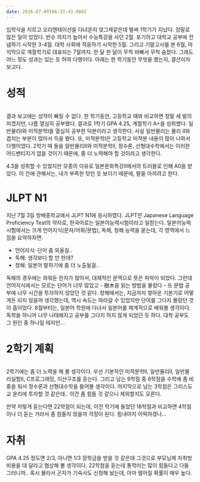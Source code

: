 ```yaml
---
date: 2016-07-09T06:33:43.000Z
---
```


<p>입학식을 치르고 오리엔테이션을 다녀온지 엊그제같은데 벌써 1학기가 지났다. 정말로 많은 일이 있었다. 반수 의지가 높아서 수능특강을 사던 2월. 포기하고 대학교 공부에 전념하기 시작한 3-4월. 대학 사회에 적응하기 시작한 5월. 그리고 기말고사를 본 6월, 마지막으로 계절학기로 대표되는 7월까지. 한 달 한 달이 무척 바빠서 무척 숨찼다. 그래도 어느 정도 성과는 있는 듯 하여 다행이다. 아래는 한 학기동안 무엇을 했는지, 결산이자 보고다.</p>
<h1 id="">성적</h1>
<p><img src="http://static.sojin.io/images/migrated-photos/2016/07/1-----.png" alt=""><br>
<img src="http://static.sojin.io/images/migrated-photos/2016/07/-------.png" alt=""></p>
<p>결과 보고에는 성적이 빠질 수 없다. 한 학기동안, 고등학교 때와 비교하면 정말 새 발의 피겠지만, 나름 열심히 공부했다. 결과로 1학기 GPA 4.25, 계절학기 A+을 성취했다. 일반물리I와 미적분학I을 열심히 공부한 덕분이라고 생각한다. 사실 일반물리는 물리 II와 겹치는 부분이 많아서 득을 봤다. 또, 미적분학I은 고등학교 미적분 내용이 많이 나와서 다행이었다. 2학기 때 들을 일반물리II와 미적분학II, 정수론, 선형대수학에서는 이러한 어드밴티지가 없을 것이기 때문에, 좀 더 노력해야 할 것이라고 생각한다.</p>
<p>4.3을 성취할 수 있었지만 모종의 이유로 일본문화특강II에서의 트러블로 인해 A0을 받았다. 이 건에 관해서는, 내가 부족한 탓인 듯 보이기 때문에, 말을 아끼려고 한다.</p>
<h1 id="jlptn1">JLPT N1</h1>
<p>지난 7월 3일 방배중학교에서 JLPT N1에 응시하였다. JLPT란 Japanese Language Proficiency Test의 약자로, 한국어로는 일본어능력시험이라고 일컫는다. 일본어능력시험에서는 크게 언어지식(문자/어휘/문법), 독해, 청해 능력을 묻는데, 각 영역에서 느낌을 요약하자면:</p>
<ul>
<li>언어지식: 단어 좀 외울걸..</li>
<li>독해: 생각보다 할 만 한데?</li>
<li>청해: 일본어 말하기에 좀 더 노출될걸..</li>
</ul>
<p>독해의 경우에는 외워둔 한자가 많아서, 대체적인 문맥으로 뜻은 파악이 되었다. 그런데 언어지식에서는 모르는 단어가 너무 많았고 - 樹木을 읽는 방법을 몰랐다 - 또 문법 공부에 너무 시간을 투자하지 않았던 것 같다. 청해에서는, 지금까지 쌓아온 기본기로 어떻게든 되지 않을까 생각했는데, 역시 속도는 따라갈 수 있었지만 단어를 그다지 몰랐던 것이 흠이었다. 8월부터는, 일본어 학원에 다녀서 일본어를 체계적으로 배워볼 생각이다. 독학을 하니까 너무 나태해지고 공부를 그다지 하지 않게 되었던 듯 하다. 대학 공부도 그 원인 중 하나일 테지만...</p>
<h1 id="2">2학기 계획</h1>
<p><img src="http://static.sojin.io/images/migrated-photos/2016/07/everytime.png" alt=""></p>
<p>2학기에는 좀 더 노력을 해 볼 생각이다. 우선 기본적인 미적분학II, 일반물리II, 일반물리실험II, C프로그래밍, 이산구조를 듣는다. 그리고 남는 9학점 중 6학점을 수학에 좀 비중을 둬서 정수론과 선형대수학을 들어볼 생각이다. 마지막으로 남는 3학점은 그리스도교 윤리에 투자할 것 같은데.. 이건 좀 힘들 것 같으니 제외할지도 모른다.</p>
<p>만약 저렇게 듣는다면 22학점이 되는데, 이전 학기에 들었던 18학점과 비교하면 4학점이나 더 듣는 거라서 좀 힘들지 않을까 걱정이 된다. 힘내야지 어떡하겠나...</p>
<h1 id="">자취</h1>
<p>GPA 4.25 정도면 2/3, 아니면 1/3 장학금을 받을 것 같은데 그것으로 부모님께 자취방 비용을 대 달라고 협상해 볼 생각이다. 22학점을 듣는데 통학러는 많이 힘들다고 다들 그러니까.. 혹시 몰라서 곤자가 기숙사도 신청해 놨는데, 아마 떨어질 확률이 매우 높다.</p>
